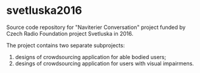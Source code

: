 # svetluska2016
Source code repository for "Naviterier Conversation" project funded by Czech Radio Foundation project Svetluska in 2016.

The project contains two separate subprojects: 
  1) designs of crowdsourcing application for able bodied users; 
  2) desings of crowdsourcing application for users with visual impairmens.
